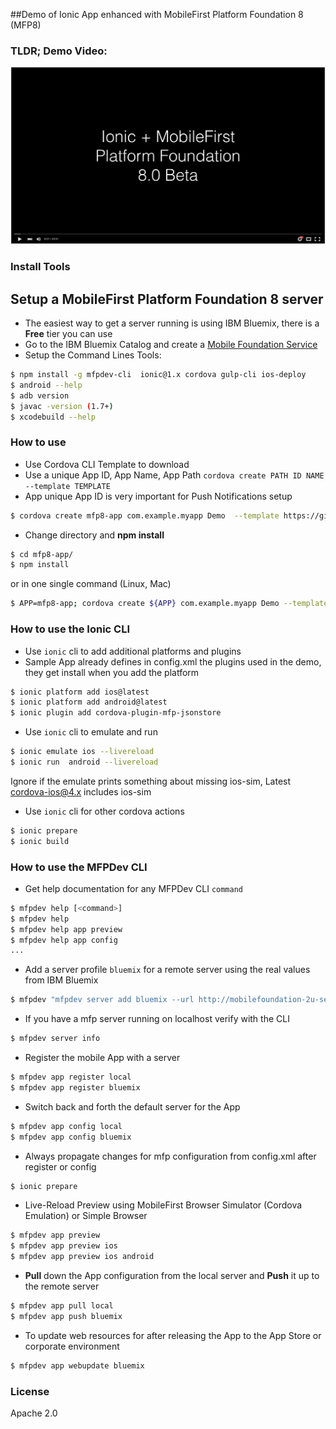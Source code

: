 ##Demo of Ionic App enhanced with MobileFirst Platform Foundation 8 (MFP8)

### TLDR; Demo Video:
[![Ionic + MFPF8 Video click to play](video_preview.jpg)](https://www.youtube.com/watch?v=DlxZYxXszIw)

### Install Tools

## Setup a MobileFirst Platform Foundation 8 server 

- The easiest way to get a server running is using IBM Bluemix, there is a **Free** tier you can use
- Go to the IBM Bluemix Catalog and create a [Mobile Foundation Service](https://new-console.ng.bluemix.net/catalog/services/mobile-foundation/)
- Setup the Command Lines Tools:
```bash
$ npm install -g mfpdev-cli  ionic@1.x cordova gulp-cli ios-deploy
$ android --help
$ adb version
$ javac -version (1.7+)
$ xcodebuild --help
```

### How to use

- Use Cordova CLI Template to download
- Use a unique App ID, App Name, App Path `cordova create PATH ID NAME --template TEMPLATE`
- App unique App ID is very important for Push Notifications setup

```bash
$ cordova create mfp8-app com.example.myapp Demo  --template https://github.com/csantanapr/mfp8-ionic-demo.git
```

- Change directory and **npm install**

```bash
$ cd mfp8-app/
$ npm install
```

or in one single command (Linux, Mac)

```bash
$ APP=mfp8-app; cordova create ${APP} com.example.myapp Demo --template https://github.com/csantanapr/mfp8-ionic-demo.git && cd ${APP} && npm install
````
### How to use the Ionic CLI

- Use `ionic` cli to add additional platforms and plugins
- Sample App already defines in config.xml the plugins used in the demo, they get install when you add the platform

```bash
$ ionic platform add ios@latest
$ ionic platform add android@latest
$ ionic plugin add cordova-plugin-mfp-jsonstore
```

- Use `ionic` cli to emulate and run

```bash
$ ionic emulate ios --livereload
$ ionic run  android --livereload
```
Ignore if the emulate prints something about missing ios-sim, Latest cordova-ios@4.x includes ios-sim

- Use `ionic` cli for other cordova actions

```bash
$ ionic prepare
$ ionic build
```

### How to use the MFPDev CLI

- Get help documentation for any MFPDev CLI `command`

```bash
$ mfpdev help [<command>]
$ mfpdev help
$ mfpdev help app preview
$ mfpdev help app config
...
```

- Add a server profile `bluemix` for a remote server using the real values from IBM Bluemix

```bash
$ mfpdev "mfpdev server add bluemix --url http://mobilefoundation-2u-server.mybluemix.net:80 --login admin --password ***** --setdefault"
```

- If you have a mfp server running on localhost verify with the CLI

```bash
$ mfpdev server info
```

- Register the mobile App with a server

```bash
$ mfpdev app register local
$ mfpdev app register bluemix
```

- Switch back and forth the default server for the App

```bash
$ mfpdev app config local 
$ mfpdev app config bluemix
```

- Always propagate changes for mfp configuration from config.xml after register or config

```bash
$ ionic prepare 
```

- Live-Reload Preview using MobileFirst Browser Simulator (Cordova Emulation) or Simple Browser

```bash
$ mfpdev app preview
$ mfpdev app preview ios
$ mfpdev app preview ios android
```

- **Pull** down the App configuration from the local server and **Push** it up to the remote server

```bash
$ mfpdev app pull local
$ mfpdev app push bluemix
```

- To update web resources for after releasing the App to the App Store or corporate environment

```bash
$ mfpdev app webupdate bluemix
```


### License
Apache 2.0


